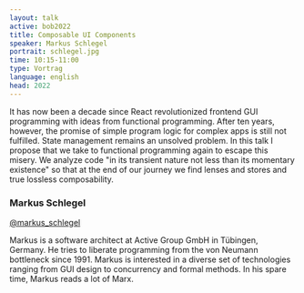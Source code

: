 ```yaml
---
layout: talk
active: bob2022
title: Composable UI Components
speaker: Markus Schlegel
portrait: schlegel.jpg
time: 10:15-11:00
type: Vortrag
language: english
head: 2022
---
```


It has now been a decade since React revolutionized frontend GUI
programming with ideas from functional programming. After ten years,
however, the promise of simple program logic for complex apps is still
not fulfilled. State management remains an unsolved problem. In this
talk I propose that we take to functional programming again to escape
this misery. We analyze code "in its transient nature not less than
its momentary existence" so that at the end of our journey we find
lenses and stores and true lossless composability.

### Markus Schlegel

[@markus_schlegel](https://twitter.com/markus_schlegel)

Markus is a software architect at Active Group GmbH in Tübingen,
Germany. He tries to liberate programming from the von Neumann
bottleneck since 1991. Markus is interested in a diverse set of
technologies ranging from GUI design to concurrency and formal
methods. In his spare time, Markus reads a lot of Marx.
